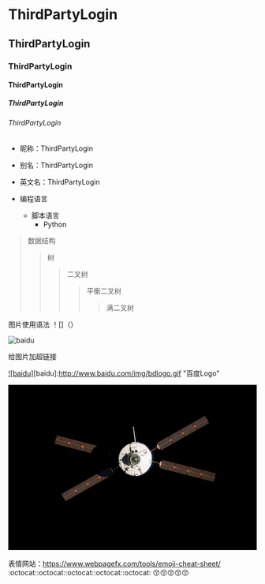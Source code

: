 # ThirdPartyLogin  
## ThirdPartyLogin  
### ThirdPartyLogin 
#### ThirdPartyLogin  
##### ThirdPartyLogin  
###### ThirdPartyLogin   


* 昵称：ThirdPartyLogin  
* 别名：ThirdPartyLogin  
* 英文名：ThirdPartyLogin



* 编程语言  
    * 脚本语言  
       * Python  
      
>数据结构  
>>树  
>>>二叉树  
>>>>平衡二叉树  
>>>>>满二叉树 


图片使用语法   ！[]（）

![baidu](http://www.baidu.com/img/bdlogo.gif "百度logo")  

给图片加超链接

[![baidu]](http://baidu.com)[baidu]:http://www.baidu.com/img/bdlogo.gif "百度Logo"  

![GitHub图片为啥不行](https://github.com/hfbin/ThirdPartyLogin/blob/master/raw/image/space-2018735.jpg)  



表情网站：https://www.webpagefx.com/tools/emoji-cheat-sheet/
:octocat::octocat::octocat::octocat::octocat:
:kissing_closed_eyes::kissing_closed_eyes::kissing_closed_eyes::kissing_closed_eyes::kissing_closed_eyes:
